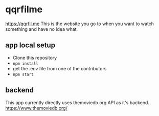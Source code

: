 # qqrfilme
https://qqrfil.me
This is the website you go to when you want to watch something and have no idea what.

## app local setup
- Clone this repository
- `npm install`
- get the .env file from one of the contributors
- `npm start`

## backend
This app currently directly uses themoviedb.org API as it's backend.
https://www.themoviedb.org/
